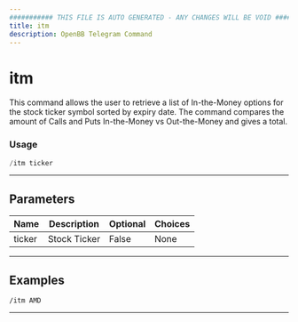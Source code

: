 ```yaml
---
########### THIS FILE IS AUTO GENERATED - ANY CHANGES WILL BE VOID ###########
title: itm
description: OpenBB Telegram Command
---
```


# itm

This command allows the user to retrieve a list of In-the-Money options for the stock ticker symbol sorted by expiry date. The command compares the amount of Calls and Puts In-the-Money vs Out-the-Money and gives a total.

### Usage

```python wordwrap
/itm ticker
```

---

## Parameters

| Name | Description | Optional | Choices |
| ---- | ----------- | -------- | ------- |
| ticker | Stock Ticker | False | None |


---

## Examples

```
/itm AMD
```

---
